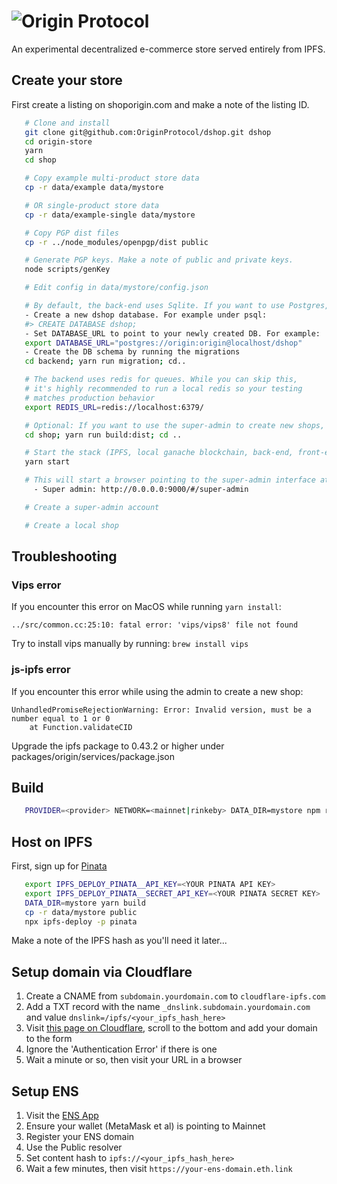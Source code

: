 # ![Origin Protocol](../marketplace/data/origin-header.png)

An experimental decentralized e-commerce store served entirely from IPFS.

## Create your store

First create a listing on shoporigin.com and make a note of the listing ID.

```sh
   # Clone and install
   git clone git@github.com:OriginProtocol/dshop.git dshop
   cd origin-store
   yarn
   cd shop

   # Copy example multi-product store data
   cp -r data/example data/mystore

   # OR single-product store data
   cp -r data/example-single data/mystore

   # Copy PGP dist files
   cp -r ../node_modules/openpgp/dist public

   # Generate PGP keys. Make a note of public and private keys.
   node scripts/genKey

   # Edit config in data/mystore/config.json

   # By default, the back-end uses Sqlite. If you want to use Postgres, do the following:
   - Create a new dshop database. For example under psql:
   #> CREATE DATABASE dshop;
   - Set DATABASE_URL to point to your newly created DB. For example:
   export DATABASE_URL="postgres://origin:origin@localhost/dshop"
   - Create the DB schema by running the migrations
   cd backend; yarn run migration; cd..

   # The backend uses redis for queues. While you can skip this,
   # it's highly recommended to run a local redis so your testing
   # matches production behavior
   export REDIS_URL=redis://localhost:6379/

   # Optional: If you want to use the super-admin to create new shops, build the bundle.
   cd shop; yarn run build:dist; cd ..

   # Start the stack (IPFS, local ganache blockchain, back-end, front-end):
   yarn start

   # This will start a browser pointing to the super-admin interface at:
     - Super admin: http://0.0.0.0:9000/#/super-admin

   # Create a super-admin account

   # Create a local shop
```

## Troubleshooting
### Vips error
If you encounter this error on MacOS while running `yarn install`:
```
../src/common.cc:25:10: fatal error: 'vips/vips8' file not found
```
Try to install vips manually by running:
```brew install vips```

### js-ipfs error
If you encounter this error while using the admin to create a new shop:
```
UnhandledPromiseRejectionWarning: Error: Invalid version, must be a number equal to 1 or 0
    at Function.validateCID
```
Upgrade the ipfs package to 0.43.2 or higher under packages/origin/services/package.json

## Build

```sh
   PROVIDER=<provider> NETWORK=<mainnet|rinkeby> DATA_DIR=mystore npm run build
```

## Host on IPFS

First, sign up for [Pinata](https://pinata.cloud/signup)

```sh
   export IPFS_DEPLOY_PINATA__API_KEY=<YOUR PINATA API KEY>
   export IPFS_DEPLOY_PINATA__SECRET_API_KEY=<YOUR PINATA SECRET KEY>
   DATA_DIR=mystore yarn build
   cp -r data/mystore public
   npx ipfs-deploy -p pinata
```

Make a note of the IPFS hash as you'll need it later...

## Setup domain via Cloudflare

1. Create a CNAME from `subdomain.yourdomain.com` to `cloudflare-ipfs.com`
2. Add a TXT record with the name `_dnslink.subdomain.yourdomain.com` and value
   `dnslink=/ipfs/<your_ipfs_hash_here>`
3. Visit
   [this page on Cloudflare](https://www.cloudflare.com/distributed-web-gateway/),
   scroll to the bottom and add your domain to the form
4. Ignore the 'Authentication Error' if there is one
5. Wait a minute or so, then visit your URL in a browser

## Setup ENS

1. Visit the [ENS App](https://app.ens.domains/)
2. Ensure your wallet (MetaMask et al) is pointing to Mainnet
3. Register your ENS domain
4. Use the Public resolver
5. Set content hash to `ipfs://<your_ipfs_hash_here>`
6. Wait a few minutes, then visit `https://your-ens-domain.eth.link`
